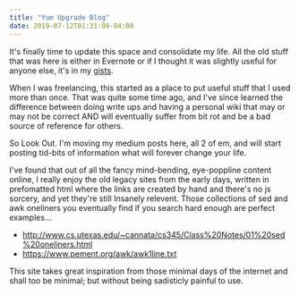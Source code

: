 ```yaml
---
title: "Yum Upgrade Blog"
date: 2019-07-12T01:31:09-04:00
---
```

It's finally time to update this space and consolidate my life.  All the old stuff that was here is either in Evernote or if I thought it was slightly useful for anyone else, it's in my [gists](https://gist.github.com/alexcreek).

When I was freelancing, this started as a place to put useful stuff that I used more than once.  That was quite some time ago, and I've since learned the difference between doing write ups and having a personal wiki that may or may not be correct AND will eventually suffer from bit rot and be a bad source of reference for others. 

So Look Out. I'm moving my medium posts here, all 2 of em, and will start posting tid-bits of information what will forever change your life.

I've found that out of all the fancy mind-bending, eye-poppline content online, I really enjoy the old legacy sites from the early days, written in prefomatted html where the links are created by hand and there's no js sorcery, and yet they're still Insanely relevent. Those collections of sed and awk oneliners you eventually find if you search hard enough are perfect examples...

* http://www.cs.utexas.edu/~cannata/cs345/Class%20Notes/01%20sed%20oneliners.html
* https://www.pement.org/awk/awk1line.txt
 
This site takes great inspiration from those minimal days of the internet and shall too be minimal; but without being sadisticly painful to use. 
